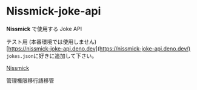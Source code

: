 # Nissmick-joke-api
**Nissmick** で使用する Joke API

テスト用 (本番環境では使用しません)  
[https://nissmick-joke-api.deno.dev](https://nissmick-joke-api.deno.dev/)  
`jokes.json`に好きに追加して下さい。

[Nissmick](https://githun.com/nissmick)

管理権限移行語移管
